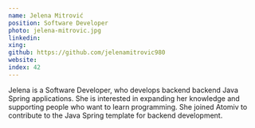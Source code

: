 ```yaml
---
name: Jelena Mitrović
position: Software Developer
photo: jelena-mitrovic.jpg
linkedin: 
xing: 
github: https://github.com/jelenamitrovic980
website: 
index: 42
---
```

Jelena is a Software Developer, who develops backend backend Java Spring applications. She is interested in expanding her knowledge and supporting people who want to learn programming. She joined Atomiv to contribute to the Java Spring template for backend development.